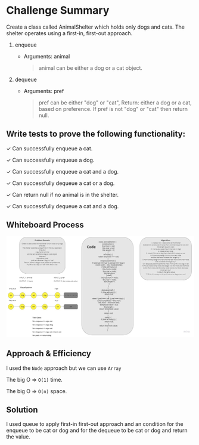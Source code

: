 # Challenge Summary

<!-- Description of the challenge -->

Create a class called AnimalShelter which holds only dogs and cats.
The shelter operates using a first-in, first-out approach.

1. enqueue

   - Arguments: animal
     > animal can be either a dog or a cat object.

2. dequeue

   - Arguments: pref

     > pref can be either "dog" or "cat", Return: either a dog or a cat, based on preference. If pref is not "dog" or "cat" then return null.

## Write tests to prove the following functionality:

✓ Can successfully enqueue a cat.

✓ Can successfully enqueue a dog.

✓ Can successfully enqueue a cat and a dog.

✓ Can successfully dequeue a cat or a dog.

✓ Can return null if no animal is in the shelter.

✓ Can successfully dequeue a cat and a dog.

## Whiteboard Process

<!-- Embedded whiteboard image -->

![Animal](./asset/whiteboard-animal-shelter.jpg)

## Approach & Efficiency

<!-- What approach did you take? Why? What is the Big O space/time for this approach? -->

I used the `Node` approach but we can use `Array`

The big O => `O(1)` time.

The big O => `O(n)` space.

## Solution

<!-- Show how to run your code, and examples of it in action -->

I used queue to apply first-in first-out approach and an condition for the enqueue to be cat or dog and for the dequeue to be cat or dog and return the value.
